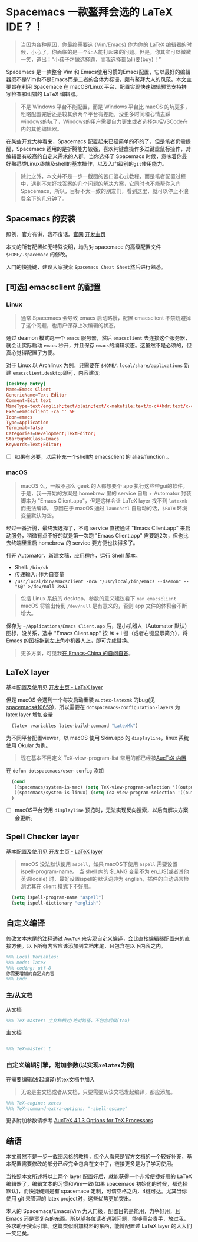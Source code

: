 # Spacemacs 一款鳌拜会选的 LaTeX IDE？！

> 当因为各种原因，你最终需要选 {Vim/Emacs} 作为你的 LaTeX 编辑器的时候，小心了，你面临的是一个让人能打起来的问题。但是，你其实可以微微一笑，道出：“小孩子才做选择题，而我选择都(all)要(buy)！”

Spacemacs 是一款整合 Vim 和 Emacs使用习惯的Emacs配置，它以最好的编辑器既不是Vim也不是Emacs而是二者的合体为标语，颇有鳌拜大人的风范。本文主要旨在利用 Spacemace 在 macOS/Linux 平台，配置实现快速编辑预览支持拼写检查和纠错的 LaTeX 编辑器。

> 不是 Windows 平台不能配置，而是 Windows 平台比 macOS 的坑更多，粗略配置完后还是较其余两个平台有差距，没更多时间和心情去踩windows的坑了，Windows的用户需要自力更生或者选择包括VSCode在内的其他编辑器。

在某些开发大神看来，Spacemacs 配置起来已经简单的不的了，但是笔者仍需提醒，Spacemacs 适用的是折腾能力较强，喜欢纯键盘操作多过键盘鼠标操作，对编辑器有较高的自定义需求的人群。当你选择了 Spacemacs 时候，意味着你最好熟悉类Linux终端及shell的基本操作，以及入门级别的`git`使用能力。

> 除此之外，本文并不是一步一截图的苦口婆心式教程，而是笔者配置过程中，遇到不太好找答案的几个问题的解决方案，它同时也不能帮你入门 Spacemacs，所以，目标不太一致的朋友们，看到这里，就可以停止不浪费余下的几分钟了。

## Spacemacs 的安装

照例，官方有讲，我不废话。[官网](http://spacemacs.org/) [开发主页](https://github.com/syl20bnr/spacemacs)

本文的所有配置如无特殊说明，均为对 spacemace 的高级配置文件 `$HOME/.spacemace` 的修改。

入门的快捷键，建议大家搜索 `Spacemacs Cheat Sheet`然后进行熟悉。

## [可选] emacsclient 的配置

### Linux

> 通常 Spacemacs 会导致 emacs 启动略慢，配置 emacsclient 不禁规避掉了这个问题，也用户保存上次编辑的状态。

通过 deamon 模式跑一个 `emacs` 服务器，然后 `emacsclient` 去连接这个服务器，就会让实际启动 `emacs` 秒开，并且保存 `emacs`的编辑状态。这虽然不是必须的，但真心觉得配置了方便。

对于 Linux 以 Archlinux 为例，只需要在 `$HOME/.local/share/applications` 新建 `emacsclient.desktop`即可，内容建议:

```conf
[Desktop Entry]
Name=Emacs Client
GenericName=Text Editor
Comment=Edit text
MimeType=text/english;text/plain;text/x-makefile;text/x-c++hdr;text/x-c++src;text/x-chdr;text/x-csrc;text/x-java;text/x-moc;text/x-pascal;text/x-tcl;text/x-tex;application/x-shellscript;text/x-c;text/x-c++;
Exec=emacsclient -ca '' %F
Icon=emacs
Type=Application
Terminal=false
Categories=Development;TextEditor;
StartupWMClass=Emacs
Keywords=Text;Editor;
```

* [ ] 如果有必要，以后补充一个shell内 emacsclient 的 alias/function 。

### macOS

> macOS 么，一般不那么 geek 的人都想要个 app 执行这些带gui的软件。
> 于是，我一开始的方案是 homebrew 里的 service 自启 + Automator 封装脚本为 "Emacs Client.app"，但是这样会让 LaTeX layer 找不到 `latexmk` 而无法编译。
> 原因在于 macOS 通过 `launchctl` 自启动的话，`$PATH` 环境变量默认为空。

经过一番折腾，最终我选择了，不跑 service 直接通过 "Emacs Client.app" 来启动服务，稍微有点不好的就是第一次跑 "Emacs Client.app" 需要跑2次，但也比去终端里重启 homebrew 的 service 要方便也快得多了。

打开 Automator，新建文稿，应用程序，运行 Shell 脚本。

* Shell: `/bin/sh`
* 传递输入: 作为自变量
* `/usr/local/bin/emacsclient -nca "/usr/local/bin/emacs --daemon" -- "$@" >/dev/null 2>&1`

> 包括 Linux 系统的 desktop，参数的意义建议看下 `man emacsclient`
> macOS 将输出传到 `/dev/null` 是有意义的，否则 app 文件的体积会不断增大。

保存为 `~/Applications/Emacs Client.app` 后，是小机器人（Automator 默认）图标，没关系，选中 "Emacs Client.app" 按 ⌘ + i 键（或者右键显示简介），将 Emacs 的图标拖到左上角小机器人上，即可完成替换。

> 更多方案，可见我[在 Emacs-China 的自问自答](https://emacs-china.org/t/macos-emacs-latex-emacs-client-latexmk/7996)。

## LaTeX layer

基本配置及使用见 [开发主页 - LaTaX layer](https://github.com/syl20bnr/spacemacs/tree/master/layers/%2Blang/latex)

但是 macOS 会遇到一个每次启动重装 `auctex-latexmk` 的bug(见 [spacemacs#10659](https://github.com/syl20bnr/spacemacs/issues/10659))，所以需要在 `dotspacemacs-configuration-layers` 为 latex layer 增加变量

```lisp
  (latex :variables latex-build-command "LatexMk")
```

为不同平台配置viewer，以 macOS 使用 Skim.app 的 `displayline`，linux 系统使用 Okular 为例。

> 现在基本不用定义 TeX-view-program-list 常用的都已经被[AucTeX 内置](http://git.savannah.gnu.org/cgit/auctex.git/tree/tex.el#n1237)

在 `defun dotspacemacs/user-config` 添加

```lisp
  (cond
   ((spacemacs/system-is-mac) (setq TeX-view-program-selection '((output-pdf "displayline"))))
   ((spacemacs/system-is-linux) (setq TeX-view-program-selection '((output-pdf "Okular")))))
  )
```

* [ ] macOS平台使用 `displayline` 预览时，无法实现反向搜索，以后有解决方案会更新。

## Spell Checker layer

基本配置及使用见 [开发主页 - LaTeX layer](https://github.com/syl20bnr/spacemacs/tree/master/layers/%2Blang/latex)

> macOS 没法默认使用 `aspell`，如果 macOS下使用 `aspell` 需要设置 ispell-program-name。
> 当 shell 内的 $LANG 变量不为 en_US(或者其他英语locale) 时，最好设置ispell的默认词典为 english，插件的自动语言检测尤其在 client 模式下不好用。

```lisp
  (setq ispell-program-name "aspell")
  (setq ispell-dictionary "english")
```

## 自定义编译

修改文本末尾的注释通过 `AucTeX` 来实现自定义编译，会比直接编辑器配置来的直接方便。以下所有内容应该添加到文档末尾，且包含在以下内容之内。

```tex
%%% Local Variables:
%%% mode: latex
%%% coding: utf-8
你需要增加的自定义内容
%%% End:
```

### 主/从文档

从文档

```tex
%%% TeX-master: 主文档相对/绝对路径，不包含后缀(tex)
```

主文档

```tex

%%% TeX-master: t
```

### 自定义编辑引擎，附加参数(以实现`xelatex`为例)

在需要编辑(发起编译)的tex文档中加入

> 无论是主文档或者从文档，只要需要从该文档发起编译，都应添加。

```tex
%%% TeX-engine: xetex
%%% TeX-command-extra-options: "-shell-escape"
```

更多附加参数请参考 [AucTeX 4.1.3 Options for TeX Processors](https://www.gnu.org/software/auctex/manual/auctex/Processor-Options.html)

## 结语

本文虽然不是一步一截图风格的教程，但个人看来是官方文档的一个较好补充，基本配置需要修改的部分已经完全包含在文中了，链接更多是为了学习使用。

当按照本文所述将以上两个 layer 配置好后，就能获得一个非常便捷好用的 LaTeX 编辑器了，编辑文本的习惯和Vim一致(如果 spacemace 初始化的时候，都选择默认)，而快捷键则是有 spacemace 定制，可谓空格之内，4键可达。尤其当你使用 git 来管理的 latex project时，这些优势更加突出。

本人的 Spacemacs/Emacs/Vim 为入门级，配置目的是能用，力争好用，且 Emacs 还是蛮复杂的东西。所以望各位读者遇到问题，能够高台贵手，放过我，多求助于搜索引擎。这篇类似附加材料的东西，能博配置过 LaTeX layer 的大大们一笑足矣。

